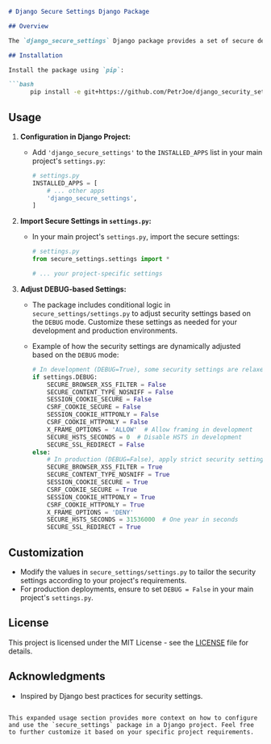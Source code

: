 ```markdown
# Django Secure Settings Django Package

## Overview

The `django_secure_settings` Django package provides a set of secure default settings for Django projects, with the ability to dynamically adjust security settings based on the `DEBUG` mode. This package is intended to enhance the security posture of Django applications by applying best practices for different environments (development vs. production).

## Installation

Install the package using `pip`:

```bash
      pip install -e git+https://github.com/PetrJoe/django_security_settings.git@cd78237ddc6baa1e4ef78100fcef048cb69e7739#egg=django_secure_settings
```

## Usage

1. **Configuration in Django Project:**

   - Add `'django_secure_settings'` to the `INSTALLED_APPS` list in your main project's `settings.py`:

     ```python
     # settings.py
     INSTALLED_APPS = [
         # ... other apps
         'django_secure_settings',
     ]
     ```

2. **Import Secure Settings in `settings.py`:**

   - In your main project's `settings.py`, import the secure settings:

     ```python
     # settings.py
     from secure_settings.settings import *

     # ... your project-specific settings
     ```

3. **Adjust DEBUG-based Settings:**

   - The package includes conditional logic in `secure_settings/settings.py` to adjust security settings based on the `DEBUG` mode. Customize these settings as needed for your development and production environments.

   - Example of how the security settings are dynamically adjusted based on the `DEBUG` mode:

     ```python
     # In development (DEBUG=True), some security settings are relaxed for ease of debugging.
     if settings.DEBUG:
         SECURE_BROWSER_XSS_FILTER = False
         SECURE_CONTENT_TYPE_NOSNIFF = False
         SESSION_COOKIE_SECURE = False
         CSRF_COOKIE_SECURE = False
         SESSION_COOKIE_HTTPONLY = False
         CSRF_COOKIE_HTTPONLY = False
         X_FRAME_OPTIONS = 'ALLOW'  # Allow framing in development
         SECURE_HSTS_SECONDS = 0  # Disable HSTS in development
         SECURE_SSL_REDIRECT = False
     else:
         # In production (DEBUG=False), apply strict security settings.
         SECURE_BROWSER_XSS_FILTER = True
         SECURE_CONTENT_TYPE_NOSNIFF = True
         SESSION_COOKIE_SECURE = True
         CSRF_COOKIE_SECURE = True
         SESSION_COOKIE_HTTPONLY = True
         CSRF_COOKIE_HTTPONLY = True
         X_FRAME_OPTIONS = 'DENY'
         SECURE_HSTS_SECONDS = 31536000  # One year in seconds
         SECURE_SSL_REDIRECT = True
     ```

## Customization

- Modify the values in `secure_settings/settings.py` to tailor the security settings according to your project's requirements.
- For production deployments, ensure to set `DEBUG = False` in your main project's `settings.py`.

## License

This project is licensed under the MIT License - see the [LICENSE](LICENSE) file for details.

## Acknowledgments

- Inspired by Django best practices for security settings.
```

This expanded usage section provides more context on how to configure and use the `secure_settings` package in a Django project. Feel free to further customize it based on your specific project requirements.
